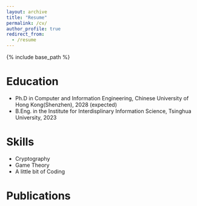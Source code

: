 ```yaml
---
layout: archive
title: "Resume"
permalink: /cv/
author_profile: true
redirect_from:
  - /resume
---
```


{% include base_path %}

Education
======
* Ph.D in Computer and Information Engineering, Chinese University of Hong Kong(Shenzhen), 2028 (expected)
* B.Eng. in the Institute for Interdisplinary Information Science, Tsinghua University, 2023
  
Skills
======
* Cryptography
* Game Theory
* A little bit of Coding

Publications
======
